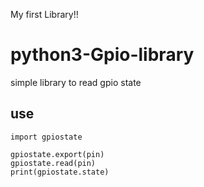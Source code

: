 My first Library!!

# python3-Gpio-library
simple library to read gpio state
 ## use

    import gpiostate
    
    gpiostate.export(pin)
    gpiostate.read(pin)
    print(gpiostate.state)

 
